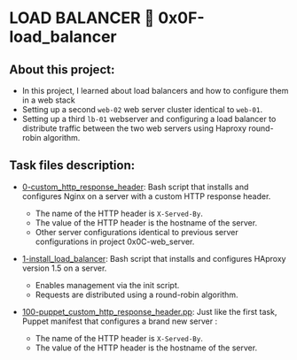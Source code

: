 # LOAD BALANCER :page_with_curl: 0x0F-load_balancer

## About this project:

- In this project, I learned about load balancers and how to configure them in a web stack
- Setting up a second `web-02` web server cluster identical to `web-01`. 
- Setting up a third `lb-01` webserver and configuring a load balancer to distribute traffic between the two web servers using  Haproxy round-robin algorithm.

## Task files description:

 * [0-custom_http_response_header](./0-custom_http_response-header): Bash
  script that installs and configures Nginx on a server with a custom HTTP
  response header.
    * The name of the HTTP header is `X-Served-By`.
    * The value of the HTTP header is the hostname of the server.
    * Other server configurations identical to previous server configurations in project 0x0C-web_server.

* [1-install_load_balancer](./1-install_load_balancer): Bash script that
  installs and configures HAproxy version 1.5 on a server.
    * Enables management via the init script.
    * Requests are distributed using a round-robin algorithm.

* [100-puppet_custom_http_response_header.pp](./100-puppet_custom_http_response_header.pp): Just like the first task, Puppet manifest
   that configures a brand new server :
    * The name of the HTTP header is `X-Served-By`.
    * The value of the HTTP header is the hostname of the server.